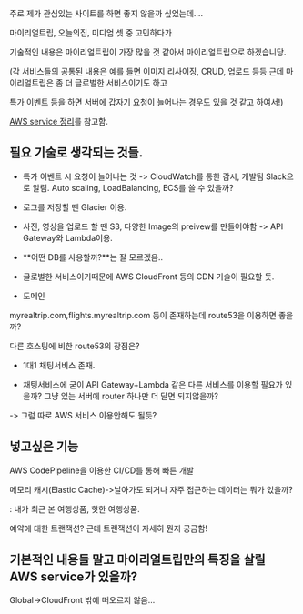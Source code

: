 주로 제가 관심있는 사이트를 하면 좋지 않을까 싶었는데....

마이리얼트립, 오늘의집, 미디엄 셋 중 고민하다가

기술적인 내용은 마이리얼트립이 가장 많을 것 같아서 마이리얼트립으로 하겠습니당.

(각 서비스들의 공통된 내용은 예를 들면 이미지 리사이징, CRUD, 업로드 등등 근데 마이리얼트립은 좀 더 글로벌한 서비스이기도 하고

특가 이벤트 등을 하면 서버에 갑자기 요청이 늘어나는 경우도 있을 것 같고 하여서!)



[AWS service 정리]([https://medium.com/harrythegreat/aws-%EC%95%84%EB%A7%88%EC%A1%B4%EC%9B%B9%EC%84%9C%EB%B9%84%EC%8A%A4-overview-1-4cc3ffdd6b59](https://medium.com/harrythegreat/aws-아마존웹서비스-overview-1-4cc3ffdd6b59))를 참고함.

## 필요 기술로 생각되는 것들.

* 특가 이벤트 시 요청이 늘어나는 것 -> CloudWatch를 통한 감시, 개발팀 Slack으로 알림. Auto scaling, LoadBalancing,  ECS를 쓸 수 있을까?

* 로그를 저장할 땐 Glacier 이용.

* 사진, 영상을 업로드 할 땐 S3, 다양한 Image의 preivew를 만들어야함 -> API Gateway와 Lambda이용.

* **어떤 DB를 사용할까?**는 잘 모르겠음..

* 글로벌한 서비스이기때문에 AWS CloudFront 등의 CDN 기술이 필요할 듯.

* 도메인

myrealtrip.com,flights.myrealtrip.com 등이 존재하는데 route53을 이용하면 좋을까?

다른 호스팅에 비한 route53의 장점은?

* 1대1 채팅서비스 존재. 

* 채팅서비스에 굳이 API Gateway+Lambda 같은 다른 서비스를 이용할 필요가 있을까? 그냥 있는 서버에 router 하나만 더 달면 되지않을까? 

-> 그럼 따로 AWS 서비스 이용안해도 될듯?



## 넣고싶은 기능

AWS CodePipeline을 이용한 CI/CD를 통해 빠른 개발

메모리 캐시(Elastic Cache)->날아가도 되거나 자주 접근하는 데이터는 뭐가 있을까?

: 내가 최근 본 여행상품, 핫한 여행상품.

예약에 대한 트랜잭션? 근데 트랜잭션이 자세히 뭔지 궁금함!



## 기본적인 내용들 말고 마이리얼트립만의 특징을 살릴 AWS service가 있을까?

Global->CloudFront 밖에 떠오르지 않음...

